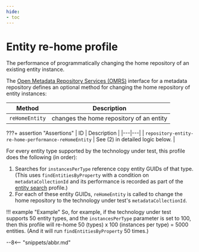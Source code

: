 ```yaml
---
hide:
- toc
---
```


<!-- SPDX-License-Identifier: CC-BY-4.0 -->
<!-- Copyright Contributors to the Egeria project. -->

# Entity re-home profile

The performance of programmatically changing the home repository of an existing entity instance.

The [Open Metadata Repository Services (OMRS)](/egeria/services/omrs) interface for a metadata
repository defines an optional method for changing the home repository of entity instances:

| Method | Description |
|---|---|
| `reHomeEntity` | changes the home repository of an entity |

???+ assertion "Assertions"
    | ID | Description |
    |---|---|
    | `repository-entity-re-home-performance-reHomeEntity` | See (2) in detailed logic below. |

For every entity type supported by the technology under test, this profile does the following (in order):

1. Searches for `instancesPerType` reference copy entity GUIDs of that type. (This uses `findEntitiesByProperty`
   with a condition on `metadataCollectionId` and its performance is recorded as part of the [entity search](entity-search.md) profile.)
1. For each of these entity GUIDs, `reHomeEntity` is called to change the home repository to the technology under test's
   `metadataCollectionId`.

!!! example "Example"
    So, for example, if the technology under test supports 50 entity types, and the `instancesPerType` parameter is
    set to 100, then this profile will re-home 50 (types) x 100 (instances per type) = 5000
    entities. (And it will run `findEntitiesByProperty` 50 times.)

--8<-- "snippets/abbr.md"
